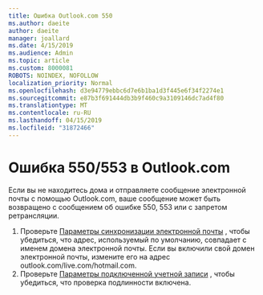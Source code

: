 ```yaml
---
title: Ошибка Outlook.com 550
ms.author: daeite
author: daeite
manager: joallard
ms.date: 4/15/2019
ms.audience: Admin
ms.topic: article
ms.custom: 8000081
ROBOTS: NOINDEX, NOFOLLOW
localization_priority: Normal
ms.openlocfilehash: d3e94779ebbc6d7e6b1ba1d3f445e6f34f2274e1
ms.sourcegitcommit: e87b3f691444db3b9f460c9a3109146dc7ad4f80
ms.translationtype: MT
ms.contentlocale: ru-RU
ms.lasthandoff: 04/15/2019
ms.locfileid: "31872466"
---
```

# <a name="error-550553-in-outlookcom"></a>Ошибка 550/553 в Outlook.com

Если вы не находитесь дома и отправляете сообщение электронной почты с помощью Outlook.com, ваше сообщение может быть возвращено с сообщением об ошибке 550, 553 или с запретом ретрансляции.
1. Проверьте [Параметры синхронизации электронной почты](https://go.microsoft.com/fwlink/?linkid=2031283) , чтобы убедиться, что адрес, используемый по умолчанию, совпадает с именем домена электронной почты. Если вы включили свой домен электронной почты, измените его на адрес outlook.com/live.com/hotmail.com.
2. Проверьте [Параметры подключенной учетной записи](https://go.microsoft.com/fwlink/?linkid=875264&clcid=0x409) , чтобы убедиться, что проверка подлинности включена.